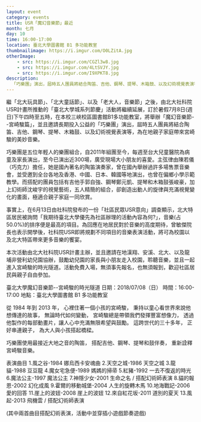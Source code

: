 ```yaml
---
layout: event
category: events
title: USR「魔幻音樂節」最近
month: 七月
day: 10
time: 16:00-17:00
location: 臺北大學圖書館 B1 多功能教室
thumbnailimage: https://i.imgur.com/O0LZitA.jpg
otherImage:
    - src: https://i.imgur.com/CGZl3w8.jpg
    - src: https://i.imgur.com/4LtSVJY.jpg
    - src: https://i.imgur.com/I9XPKT8.jpg
description:
  「巧樂團」演出，屆時五人團員將結合陶笛、吉他、鋼琴、提琴、木箱鼓、以及幻術視覺表演等，為在地親子家庭帶來宮崎駿的美妙音樂。
---
```


繼「北大玩具節」、「北大童話節」、以及「老大人，音樂節」之後，由北大社科院USR計畫所推動的「臺北大學城系列節慶」活動將繼續延展，訂於暑假7月8日(週日)下午四時至五時，在本校三峽校區圖書館B1多功能教室，將舉辦「魔幻音樂節--宮崎駿篇」，並且邀請長期投入公益的「巧樂團」演出，屆時五人團員將結合陶笛、吉他、鋼琴、提琴、木箱鼓、以及幻術視覺表演等，為在地親子家庭帶來宮崎駿的美妙音樂。

巧樂團是五位年輕人的樂團組合，自2011年組團至今，每週至台大兒童醫院為病童及家長演出，至今已演出近300場，廣受現場大小朋友的喜愛。主弦律由陳若儀（巧克力）擔任，她是國內著名的陶笛演奏家，曾在國內舉辦過許多場售票音樂會，並受邀到全台各地及香港、中國、日本、韓國等地演出，也曾在偏鄉小學示範教學。而搭配的團員包括有吉他手郭自強、鋼琴鄭元凱、提琴和木箱鼓張峻豪，加上幻術師沈峻宇的視覺藝術，五人精簡的組合，卻創造出動人的旋律與充滿視覺變化的畫面，極適合親子家庭一同欣賞。

事實上，在6月13日由社科院發布的一份「社區民眾USR意向」調查顯示，北大特區居民被詢問「我期待臺北大學優先為社區辦理的活動內容為何?」，音樂(占50.0%)的排序便是最高的項目。為回應在地居民對於音樂的高度期待，曾敏傑院長也表示開學後，社科院USR即將規劃不同項目的音樂表演活動，將可為校園以及北大特區帶來更多音樂的饗宴。

本次活動由北大社科院USR計畫主辦，並且邀請在地漢翔、安溪、北大、以及龍埔非營利幼兒園協辦，鼓勵幼兒園的家長與小朋友走入校園，聆聽音樂，並且一起進入宮崎駿的時光隧道。活動免費入場，無須事先報名，也無須報到，歡迎社區居民與親子自由參加。


臺北大學魔幻音樂節--宮崎駿的時光隧道
日期：2018/07/08（日）
時間：16:00-17:00
地點：臺北大學圖書館 B1 多功能教室

從 1984 年到 2013 年，
心裡住著一個小孩的宮崎駿，
秉持以童心看世界來說他想傳達的故事，
無論時代如何變動，
宮崎駿總是帶領我們發揮豐富想像力，
透過他製作的每部動畫片，讓人心中充滿無限希望與鼓勵。
這跨世代的三十多年，
正好串連親子，
為大人與小孩搭起橋樑。

巧樂團使用最接近大地之音的陶笛，
搭配吉他、鋼琴、提琴和鼓伴奏，
重新詮釋宮崎駿音樂。

表演曲目
1.風之谷-1984 娜烏西卡安魂曲
2.天空之城-1986 天空之城
3.龍貓-1988 豆豆龍
4.魔女宅急便-1989 媽媽的掃帚
5.紅豬-1992 一去不復返的時光
6.魔法公主-1997 魔法公主
7.神隱少女-2001 生命之名 / 搭配幻術師表演
8.貓的報恩-2002 幻化成風
9.霍爾的移動城堡-2004 人生的旋轉木馬
10.地海戰記-2006 愛的回答
11.崖上的波妞-2008 崖上的波妞
12.來自紅花坂-2011 道別的夏天
13.風起-2013 飛機雲 / 搭配幻術師表演

(其中兩首曲目搭配幻術表演，活動中並穿插小遊戲節奏遊戲)
